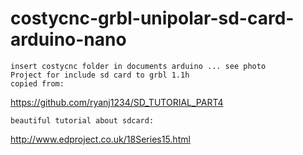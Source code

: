 # costycnc-grbl-unipolar-sd-card-arduino-nano
    insert costycnc folder in documents arduino ... see photo
    Project for include sd card to grbl 1.1h
    copied from:
https://github.com/ryanj1234/SD_TUTORIAL_PART4

    beautiful tutorial about sdcard:
http://www.edproject.co.uk/18Series15.html

